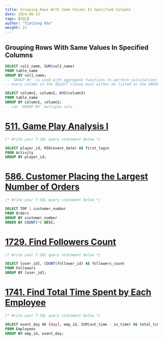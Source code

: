```yaml
---
title: Grouping Rows With Same Values In Specified Columns
date: 2024-06-13
tags: [SQL]
author: "Tiationg Kho"
weight: 21
---
```


## Grouping Rows With Same Values In Specified Columns

```sql
SELECT col1_name, SUM(col2_name)
FROM table_name
GROUP BY col1_name;
-- `GROUP BY` is used with aggregate functions to perform calculations on the grouped data
-- every column in the SELECT clause must either be listed in the GROUP BY clause or be used within an aggregate function

SELECT column1, column2, AVG(column3)
FROM table_name
GROUP BY column1, column2;
-- can `GROUP BY` multiple cols
```

# [**511. Game Play Analysis I**](https://leetcode.com/problems/game-play-analysis-i/)

```sql
/* Write your T-SQL query statement below */

SELECT player_id, MIN(event_date) AS first_login
FROM Activity
GROUP BY player_id;
```

# [**586. Customer Placing the Largest Number of Orders**](https://leetcode.com/problems/customer-placing-the-largest-number-of-orders/)

```sql
/* Write your T-SQL query statement below */

SELECT TOP 1 customer_number
FROM Orders
GROUP BY customer_number
ORDER BY COUNT(*) DESC;
```

# [**1729. Find Followers Count**](https://leetcode.com/problems/find-followers-count/)

```sql
/* Write your T-SQL query statement below */

SELECT [user_id], COUNT(follower_id) AS followers_count
FROM Followers
GROUP BY [user_id];
```

# [**1741. Find Total Time Spent by Each Employee**](https://leetcode.com/problems/find-total-time-spent-by-each-employee/)

```sql
/* Write your T-SQL query statement below */

SELECT event_day AS [day], emp_id, SUM(out_time - in_time) AS total_time
FROM Employees
GROUP BY emp_id, event_day;
```